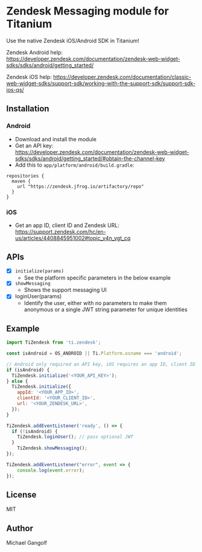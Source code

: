 # Zendesk Messaging module for Titanium

Use the native Zendesk iOS/Android SDK in Titanium!

Zendesk Android help: https://developer.zendesk.com/documentation/zendesk-web-widget-sdks/sdks/android/getting_started/

Zendesk iOS help: https://developer.zendesk.com/documentation/classic-web-widget-sdks/support-sdk/working-with-the-support-sdk/support-sdk-ios-qs/

## Installation

### Android

* Download and install the module
* Get an API key: https://developer.zendesk.com/documentation/zendesk-web-widget-sdks/sdks/android/getting_started/#obtain-the-channel-key
* Add this to `app/platform/android/build.gradle`:
```
repositories {
  maven {
    url "https://zendesk.jfrog.io/artifactory/repo"
  }
}
```

### iOS

* Get an app ID, client ID and Zendesk URL: https://support.zendesk.com/hc/en-us/articles/4408845951002#topic_v4n_vgt_cq

## APIs

- [x] `initialize(params)`
  - See the platform specific parameters in the below example
- [x] `showMessaging`
  - Shows the support messaging UI
- [x] loginUser(params)
  - Identify the user, either with no parameters to make them anonymous or a single JWT string parameter for unique identities

## Example
```js
import TiZendesk from 'ti.zendesk';

const isAndroid = OS_ANDROID || Ti.Platform.osname === 'android';

// Android only required an API key, iOS requires an app ID, client ID and Zendesk URL
if (isAndroid) {
  TiZendesk.initialize('<YOUR_API_KEY>');
} else {
  TiZendesk.initialize({
    appId: '<YOUR_APP_ID>',
    clientId: '<YOUR_CLIENT_ID>',
    url: '<YOUR_ZENDESK_URL>',
  });
}

TiZendesk.addEventListener('ready', () => {
  if (!isAndroid) {
    TiZendesk.loginUser(); // pass optional JWT
  }
	TiZendesk.showMessaging();
});

TiZendesk.addEventListener("error", event => {
	console.log(event.error);
});
```

## License

MIT

## Author

Michael Gangolf

